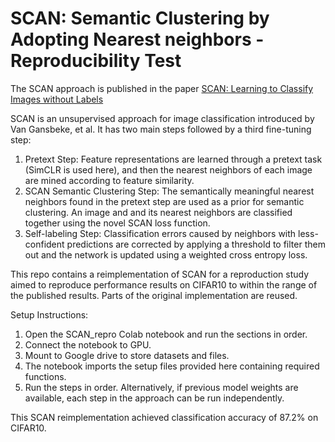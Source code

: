 # SCAN: Semantic Clustering by Adopting Nearest neighbors - Reproducibility Test

The SCAN approach is published in the paper [SCAN: Learning to Classify Images without Labels](https://arxiv.org/abs/2005.12320)

SCAN is an unsupervised approach for image classification introduced by Van Gansbeke, et al. It has two main steps followed by a third fine-tuning step:
1. Pretext Step: Feature representations are learned through a pretext task (SimCLR is used here), and then the nearest neighbors of each image are mined according to feature similarity.
2. SCAN Semantic Clustering Step: The semantically meaningful nearest neighbors found in the pretext step are used as a prior for semantic clustering. An image and and its nearest neighbors are classified together using the novel SCAN loss function. 
3. Self-labeling Step: Classification errors caused by neighbors with less-confident predictions are corrected by applying a threshold to filter them out and the network is updated using a weighted cross entropy loss.

This repo contains a reimplementation of SCAN for a reproduction study aimed to reproduce performance results on CIFAR10 to within the range of the published results. Parts of the original implementation are reused. 

Setup Instructions:
1. Open the SCAN_repro Colab notebook and run the sections in order. 
2. Connect the notebook to GPU.
3. Mount to Google drive to store datasets and files. 
4. The notebook imports the setup files provided here containing required functions. 
5. Run the steps in order. Alternatively, if previous model weights are available, each step in the approach can be run independently.

This SCAN reimplementation achieved classification accuracy of 87.2% on CIFAR10.

